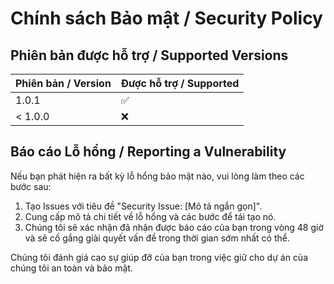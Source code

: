 # Chính sách Bảo mật / Security Policy

## Phiên bản được hỗ trợ / Supported Versions

| Phiên bản / Version | Được hỗ trợ / Supported |
| ------------------- | ----------------------- |
| 1.0.1               | :white_check_mark:      |
| < 1.0.0             | :x:                     |

## Báo cáo Lỗ hổng / Reporting a Vulnerability

Nếu bạn phát hiện ra bất kỳ lỗ hổng bảo mật nào, vui lòng làm theo các bước sau:

1. Tạo Issues với tiêu đề "Security Issue: [Mô tả ngắn gọn]".
2. Cung cấp mô tả chi tiết về lỗ hổng và các bước để tái tạo nó.
3. Chúng tôi sẽ xác nhận đã nhận được báo cáo của bạn trong vòng 48 giờ và sẽ cố gắng giải quyết vấn đề trong thời gian sớm nhất
   có thể.

Chúng tôi đánh giá cao sự giúp đỡ của bạn trong việc giữ cho dự án của chúng tôi an toàn và bảo mật.
